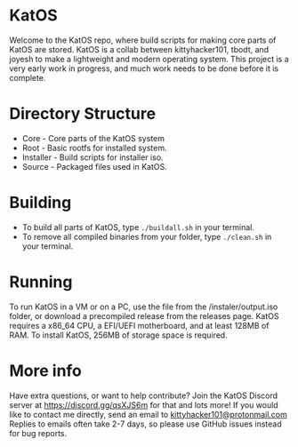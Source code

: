 # KatOS

Welcome to the KatOS repo, where build scripts for making core parts of KatOS are stored.
KatOS is a collab between kittyhacker101, tbodt, and joyesh to make a lightweight and modern operating system.
This project is a very early work in progress, and much work needs to be done before it is complete.

# Directory Structure
- Core - Core parts of the KatOS system
- Root - Basic rootfs for installed system.
- Installer - Build scripts for installer iso.
- Source - Packaged files used in KatOS.

# Building
- To build all parts of KatOS, type `./buildall.sh` in your terminal.
- To remove all compiled binaries from your folder, type `./clean.sh` in your terminal.

# Running
To run KatOS in a VM or on a PC, use the file from the /instaler/output.iso folder, or download a precompiled release from the releases page.
KatOS requires a x86_64 CPU, a EFI/UEFI motherboard, and at least 128MB of RAM. To install KatOS, 256MB of storage space is required.

# More info
Have extra questions, or want to help contribute?
Join the KatOS Discord server at https://discord.gg/qsXJS6m for that and lots more!
If you would like to contact me directly, send an email to kittyhacker101@protonmail.com
Replies to emails often take 2-7 days, so please use GitHub issues instead for bug reports.
